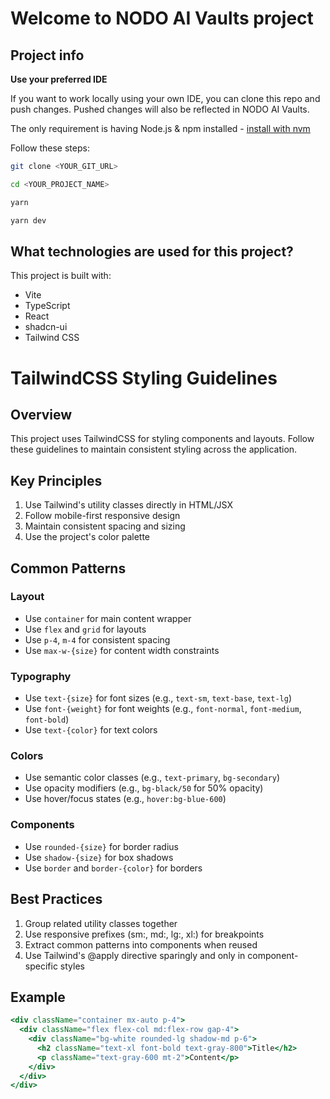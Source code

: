 # Welcome to NODO AI Vaults project

## Project info

**Use your preferred IDE**

If you want to work locally using your own IDE, you can clone this repo and push changes. Pushed changes will also be reflected in NODO AI Vaults.

The only requirement is having Node.js & npm installed - [install with nvm](https://github.com/nvm-sh/nvm#installing-and-updating)

Follow these steps:

```sh
git clone <YOUR_GIT_URL>

cd <YOUR_PROJECT_NAME>

yarn

yarn dev
```

## What technologies are used for this project?

This project is built with:

- Vite
- TypeScript
- React
- shadcn-ui
- Tailwind CSS

# TailwindCSS Styling Guidelines

## Overview
This project uses TailwindCSS for styling components and layouts. Follow these guidelines to maintain consistent styling across the application.

## Key Principles
1. Use Tailwind's utility classes directly in HTML/JSX
2. Follow mobile-first responsive design
3. Maintain consistent spacing and sizing
4. Use the project's color palette

## Common Patterns

### Layout
- Use `container` for main content wrapper
- Use `flex` and `grid` for layouts
- Use `p-4`, `m-4` for consistent spacing
- Use `max-w-{size}` for content width constraints

### Typography
- Use `text-{size}` for font sizes (e.g., `text-sm`, `text-base`, `text-lg`)
- Use `font-{weight}` for font weights (e.g., `font-normal`, `font-medium`, `font-bold`)
- Use `text-{color}` for text colors

### Colors
- Use semantic color classes (e.g., `text-primary`, `bg-secondary`)
- Use opacity modifiers (e.g., `bg-black/50` for 50% opacity)
- Use hover/focus states (e.g., `hover:bg-blue-600`)

### Components
- Use `rounded-{size}` for border radius
- Use `shadow-{size}` for box shadows
- Use `border` and `border-{color}` for borders

## Best Practices
1. Group related utility classes together
2. Use responsive prefixes (sm:, md:, lg:, xl:) for breakpoints
3. Extract common patterns into components when reused
4. Use Tailwind's @apply directive sparingly and only in component-specific styles

## Example
```jsx
<div className="container mx-auto p-4">
  <div className="flex flex-col md:flex-row gap-4">
    <div className="bg-white rounded-lg shadow-md p-6">
      <h2 className="text-xl font-bold text-gray-800">Title</h2>
      <p className="text-gray-600 mt-2">Content</p>
    </div>
  </div>
</div>
```
